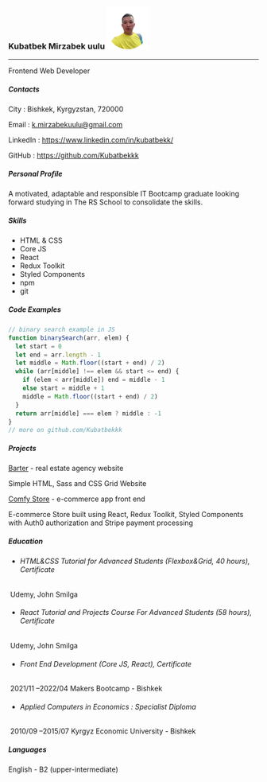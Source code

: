 ### Kubatbek Mirzabek uulu <img src="./profile-photo-no-bg.png" style="zoom: 25%;" />

---

Frontend Web Developer

##### Contacts

City : Bishkek, Kyrgyzstan, 720000

Email : k.mirzabekuulu@gmail.com

LinkedIn : https://www.linkedin.com/in/kubatbekk/

GitHub : https://github.com/Kubatbekkk

##### Personal Profile

A motivated, adaptable and responsible IT Bootcamp graduate looking forward studying in The RS School to consolidate the skills.

##### Skills

- HTML & CSS
- Core JS
- React
- Redux Toolkit
- Styled Components
- npm
- git

##### Code Examples

```js
// binary search example in JS
function binarySearch(arr, elem) {
  let start = 0
  let end = arr.length - 1
  let middle = Math.floor((start + end) / 2)
  while (arr[middle] !== elem && start <= end) {
    if (elem < arr[middle]) end = middle - 1
    else start = middle + 1
    middle = Math.floor((start + end) / 2)
  }
  return arr[middle] === elem ? middle : -1
}
// more on github.com/Kubatbekkk
```

##### Projects

[Barter](https://barterr.netlify.app/) - real estate agency website

Simple HTML, Sass and CSS Grid Website

[Comfy Store](https://thecomfystore.netlify.app/) - e-commerce app front end

E-commerce Store built using React, Redux Toolkit, Styled Components with Auth0 authorization and Stripe payment processing

##### Education

- ###### HTML&CSS Tutorial for Advanced Students (Flexbox&Grid, 40 hours), Certificate

​ Udemy, John Smilga

- ###### React Tutorial and Projects Course For Advanced Students (58 hours), Certificate

​ Udemy, John Smilga

- ###### Front End Development (Core JS, React), Certificate

​ 2021/11 –2022/04 Makers Bootcamp - Bishkek

- ###### Applied Computers in Economics : Specialist Diploma

​ 2010/09 –2015/07 Kyrgyz Economic University - Bishkek

##### Languages

English - B2 (upper-intermediate)
